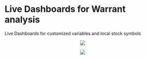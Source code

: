 # Live Dashboards for Warrant analysis
Live Dashboards for customized variables and local stock symbols 
<p align="center">
  <img src="https://raw.githubusercontent.com/lehoa1806/warrants_dashboard/master/images/dashboard.png">
</p>
<p align="center">
  <img src="https://raw.githubusercontent.com/lehoa1806/warrants_dashboard/master/images/popup.png">
</p>
